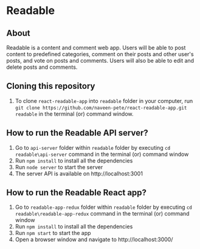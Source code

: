 # Readable

## About

Readable is a content and comment web app. Users will be able to post content to predefined categories, comment on their posts and other user's posts, and vote on posts and comments. Users will also be able to edit and delete posts and comments.

## Cloning this repository

1. To clone `react-readable-app` into `readable` folder in your computer, run `git clone https://github.com/naveen-pete/react-readable-app.git readable` in the terminal (or) command window.

## How to run the Readable API server?

1. Go to `api-server` folder within `readable` folder by executing `cd readable\api-server` command in the terminal (or) command window
2. Run `npm install` to install all the dependencies
3. Run `node server` to start the server
4. The server API is available on http://localhost:3001

## How to run the Readable React app?

1. Go to `readable-app-redux` folder within `readable` folder by executing `cd readable\readable-app-redux` command in the terminal (or) command window
2. Run `npm install` to install all the dependencies
3. Run `npm start` to start the app
4. Open a browser window and navigate to http://localhost:3000/
